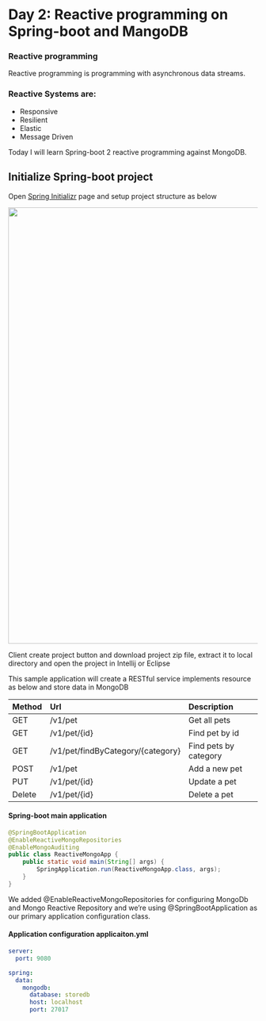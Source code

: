 # Day 2: Reactive programming on Spring-boot and MangoDB

### Reactive programming
Reactive programming is programming with asynchronous data streams.

### Reactive Systems are:
 - Responsive
 - Resilient
 - Elastic
 - Message Driven
 
Today I will learn Spring-boot 2 reactive programming against MongoDB.

## Initialize Spring-boot project
Open [Spring Initializr](https://start.spring.io/) page and setup project structure as below

<img width="880" src="https://user-images.githubusercontent.com/3359299/46385792-e46e7c80-c68b-11e8-9480-f2513922b426.PNG"/>

Client create project button and download project zip file, extract it to local directory and open the project in Intellij or Eclipse

This sample application will create a RESTful service implements resource as below and store data in MongoDB

|Method|Url|Description|
|:---|:---|:---|
|GET|/v1/pet|Get all pets|
|GET|/v1/pet/{id}|Find pet by id|
|GET|/v1/pet/findByCategory/{category}|Find pets by category|
|POST|/v1/pet|Add a new pet|
|PUT|/v1/pet/{id}|Update a pet|
|Delete|/v1/pet/{id}|Delete a pet|

#### Spring-boot main application
```java
@SpringBootApplication
@EnableReactiveMongoRepositories
@EnableMongoAuditing
public class ReactiveMongoApp {
    public static void main(String[] args) {
        SpringApplication.run(ReactiveMongoApp.class, args);
    }
}
```
We added @EnableReactiveMongoRepositories for configuring MongoDb and Mongo Reactive Repository and we’re using @SpringBootApplication as our primary application configuration class.

#### Application configuration applicaiton.yml
```yaml
server:
  port: 9080

spring:
  data:
    mongodb:
      database: storedb
      host: localhost
      port: 27017
```      

